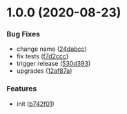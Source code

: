 # 1.0.0 (2020-08-23)


### Bug Fixes

* change name ([24dabcc](https://github.com/dword-design/postcss-vertical-rhythm/commit/24dabcc4d3cfd5d2f5265086c8d732ceceecddc9))
* fix tests ([f7d2ccc](https://github.com/dword-design/postcss-vertical-rhythm/commit/f7d2ccc36a051075bf5f0481e3407c691d077004))
* trigger release ([530d393](https://github.com/dword-design/postcss-vertical-rhythm/commit/530d3936da8cfb85ba3df31e41decec364affc3a))
* upgrades ([12af87a](https://github.com/dword-design/postcss-vertical-rhythm/commit/12af87acab2f0e757b547939341597e4a0718f5f))


### Features

* init ([b742f01](https://github.com/dword-design/postcss-vertical-rhythm/commit/b742f014d0f190e6629459901d878710a14ad1b7))
